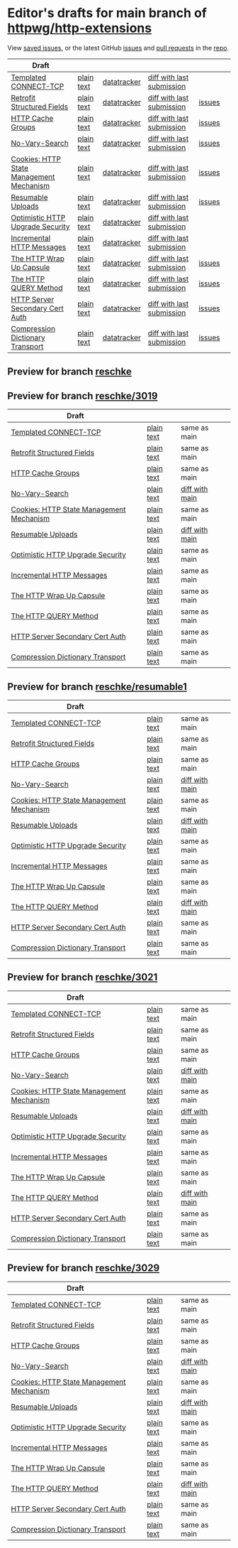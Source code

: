 # Editor's drafts for main branch of [httpwg/http-extensions](https://github.com/httpwg/http-extensions)

View [saved issues](issues.html), or the latest GitHub [issues](https://github.com/httpwg/http-extensions/issues) and [pull requests](https://github.com/httpwg/http-extensions/pulls) in the [repo](https://github.com/httpwg/http-extensions).

| Draft |     |     |     |     |     |
| ----- | --- | --- | --- | --- | --- |
| [Templated CONNECT-TCP](./draft-ietf-httpbis-connect-tcp.html "Template-Driven HTTP CONNECT Proxying for TCP (HTML)") | [plain text](./draft-ietf-httpbis-connect-tcp.txt "Template-Driven HTTP CONNECT Proxying for TCP (Text)") | [datatracker](https://datatracker.ietf.org/doc/draft-ietf-httpbis-connect-tcp "Datatracker for draft-ietf-httpbis-connect-tcp") | [diff with last submission](https://author-tools.ietf.org/api/iddiff?doc_1=draft-ietf-httpbis-connect-tcp&url_2=https://httpwg.github.io/http-extensions/draft-ietf-httpbis-connect-tcp.txt) |  |
| [Retrofit Structured Fields](./draft-ietf-httpbis-retrofit.html "Retrofit Structured Fields for HTTP (HTML)") | [plain text](./draft-ietf-httpbis-retrofit.txt "Retrofit Structured Fields for HTTP (Text)") | [datatracker](https://datatracker.ietf.org/doc/draft-ietf-httpbis-retrofit "Datatracker for draft-ietf-httpbis-retrofit") | [diff with last submission](https://author-tools.ietf.org/api/iddiff?doc_1=draft-ietf-httpbis-retrofit&url_2=https://httpwg.github.io/http-extensions/draft-ietf-httpbis-retrofit.txt) | [issues](https://github.com/httpwg/http-extensions/labels/retrofit) |
| [HTTP Cache Groups](./draft-ietf-httpbis-cache-groups.html "HTTP Cache Groups (HTML)") | [plain text](./draft-ietf-httpbis-cache-groups.txt "HTTP Cache Groups (Text)") | [datatracker](https://datatracker.ietf.org/doc/draft-ietf-httpbis-cache-groups "Datatracker for draft-ietf-httpbis-cache-groups") | [diff with last submission](https://author-tools.ietf.org/api/iddiff?doc_1=draft-ietf-httpbis-cache-groups&url_2=https://httpwg.github.io/http-extensions/draft-ietf-httpbis-cache-groups.txt) | [issues](https://github.com/httpwg/http-extensions/labels/cache-groups) |
| [No-Vary-Search](./draft-ietf-httpbis-no-vary-search.html "No-Vary-Search (HTML)") | [plain text](./draft-ietf-httpbis-no-vary-search.txt "No-Vary-Search (Text)") | [datatracker](https://datatracker.ietf.org/doc/draft-ietf-httpbis-no-vary-search "Datatracker for draft-ietf-httpbis-no-vary-search") | [diff with last submission](https://author-tools.ietf.org/api/iddiff?doc_1=draft-ietf-httpbis-no-vary-search&url_2=https://httpwg.github.io/http-extensions/draft-ietf-httpbis-no-vary-search.txt) | [issues](https://github.com/httpwg/http-extensions/labels/no-vary-search) |
| [Cookies: HTTP State Management Mechanism](./draft-ietf-httpbis-rfc6265bis.html "Cookies: HTTP State Management Mechanism (HTML)") | [plain text](./draft-ietf-httpbis-rfc6265bis.txt "Cookies: HTTP State Management Mechanism (Text)") | [datatracker](https://datatracker.ietf.org/doc/draft-ietf-httpbis-rfc6265bis "Datatracker for draft-ietf-httpbis-rfc6265bis") | [diff with last submission](https://author-tools.ietf.org/api/iddiff?doc_1=draft-ietf-httpbis-rfc6265bis&url_2=https://httpwg.github.io/http-extensions/draft-ietf-httpbis-rfc6265bis.txt) | [issues](https://github.com/httpwg/http-extensions/labels/6265bis) |
| [Resumable Uploads](./draft-ietf-httpbis-resumable-upload.html "Resumable Uploads for HTTP (HTML)") | [plain text](./draft-ietf-httpbis-resumable-upload.txt "Resumable Uploads for HTTP (Text)") | [datatracker](https://datatracker.ietf.org/doc/draft-ietf-httpbis-resumable-upload "Datatracker for draft-ietf-httpbis-resumable-upload") | [diff with last submission](https://author-tools.ietf.org/api/iddiff?doc_1=draft-ietf-httpbis-resumable-upload&url_2=https://httpwg.github.io/http-extensions/draft-ietf-httpbis-resumable-upload.txt) | [issues](https://github.com/httpwg/http-extensions/labels/resumable-upload) |
| [Optimistic HTTP Upgrade Security](./draft-ietf-httpbis-optimistic-upgrade.html "Security Considerations for Optimistic Protocol Transitions in HTTP/1.1 (HTML)") | [plain text](./draft-ietf-httpbis-optimistic-upgrade.txt "Security Considerations for Optimistic Protocol Transitions in HTTP/1.1 (Text)") | [datatracker](https://datatracker.ietf.org/doc/draft-ietf-httpbis-optimistic-upgrade "Datatracker for draft-ietf-httpbis-optimistic-upgrade") | [diff with last submission](https://author-tools.ietf.org/api/iddiff?doc_1=draft-ietf-httpbis-optimistic-upgrade&url_2=https://httpwg.github.io/http-extensions/draft-ietf-httpbis-optimistic-upgrade.txt) |  |
| [Incremental HTTP Messages](./draft-ietf-httpbis-incremental.html "Incremental HTTP Messages (HTML)") | [plain text](./draft-ietf-httpbis-incremental.txt "Incremental HTTP Messages (Text)") | [datatracker](https://datatracker.ietf.org/doc/draft-ietf-httpbis-incremental "Datatracker for draft-ietf-httpbis-incremental") | [diff with last submission](https://author-tools.ietf.org/api/iddiff?doc_1=draft-ietf-httpbis-incremental&url_2=https://httpwg.github.io/http-extensions/draft-ietf-httpbis-incremental.txt) |  |
| [The HTTP Wrap Up Capsule](./draft-ietf-httpbis-wrap-up.html "The HTTP Wrap Up Capsule (HTML)") | [plain text](./draft-ietf-httpbis-wrap-up.txt "The HTTP Wrap Up Capsule (Text)") | [datatracker](https://datatracker.ietf.org/doc/draft-ietf-httpbis-wrap-up "Datatracker for draft-ietf-httpbis-wrap-up") | [diff with last submission](https://author-tools.ietf.org/api/iddiff?doc_1=draft-ietf-httpbis-wrap-up&url_2=https://httpwg.github.io/http-extensions/draft-ietf-httpbis-wrap-up.txt) | [issues](https://github.com/httpwg/http-extensions/labels/wrap-up) |
| [The HTTP QUERY Method](./draft-ietf-httpbis-safe-method-w-body.html "The HTTP QUERY Method (HTML)") | [plain text](./draft-ietf-httpbis-safe-method-w-body.txt "The HTTP QUERY Method (Text)") | [datatracker](https://datatracker.ietf.org/doc/draft-ietf-httpbis-safe-method-w-body "Datatracker for draft-ietf-httpbis-safe-method-w-body") | [diff with last submission](https://author-tools.ietf.org/api/iddiff?doc_1=draft-ietf-httpbis-safe-method-w-body&url_2=https://httpwg.github.io/http-extensions/draft-ietf-httpbis-safe-method-w-body.txt) | [issues](https://github.com/httpwg/http-extensions/labels/query-method) |
| [HTTP Server Secondary Cert Auth](./draft-ietf-httpbis-secondary-server-certs.html "Secondary Certificate Authentication of HTTP Servers (HTML)") | [plain text](./draft-ietf-httpbis-secondary-server-certs.txt "Secondary Certificate Authentication of HTTP Servers (Text)") | [datatracker](https://datatracker.ietf.org/doc/draft-ietf-httpbis-secondary-server-certs "Datatracker for draft-ietf-httpbis-secondary-server-certs") | [diff with last submission](https://author-tools.ietf.org/api/iddiff?doc_1=draft-ietf-httpbis-secondary-server-certs&url_2=https://httpwg.github.io/http-extensions/draft-ietf-httpbis-secondary-server-certs.txt) | [issues](https://github.com/httpwg/http-extensions/labels/secondary-server-certs) |
| [Compression Dictionary Transport](./draft-ietf-httpbis-compression-dictionary.html "Compression Dictionary Transport (HTML)") | [plain text](./draft-ietf-httpbis-compression-dictionary.txt "Compression Dictionary Transport (Text)") | [datatracker](https://datatracker.ietf.org/doc/draft-ietf-httpbis-compression-dictionary "Datatracker for draft-ietf-httpbis-compression-dictionary") | [diff with last submission](https://author-tools.ietf.org/api/iddiff?doc_1=draft-ietf-httpbis-compression-dictionary&url_2=https://httpwg.github.io/http-extensions/draft-ietf-httpbis-compression-dictionary.txt) | [issues](https://github.com/httpwg/http-extensions/labels/compression-dictionary) |

## Preview for branch [reschke](reschke)

## Preview for branch [reschke/3019](reschke/3019)

| Draft |     |     |     |
| ----- | --- | --- | --- |
| [Templated CONNECT-TCP](reschke/3019/draft-ietf-httpbis-connect-tcp.html "Template-Driven HTTP CONNECT Proxying for TCP (HTML)") | [plain text](reschke/3019/draft-ietf-httpbis-connect-tcp.txt "Template-Driven HTTP CONNECT Proxying for TCP (Text)") | same as main |
| [Retrofit Structured Fields](reschke/3019/draft-ietf-httpbis-retrofit.html "Retrofit Structured Fields for HTTP (HTML)") | [plain text](reschke/3019/draft-ietf-httpbis-retrofit.txt "Retrofit Structured Fields for HTTP (Text)") | same as main |
| [HTTP Cache Groups](reschke/3019/draft-ietf-httpbis-cache-groups.html "HTTP Cache Groups (HTML)") | [plain text](reschke/3019/draft-ietf-httpbis-cache-groups.txt "HTTP Cache Groups (Text)") | same as main |
| [No-Vary-Search](reschke/3019/draft-ietf-httpbis-no-vary-search.html "No-Vary-Search (HTML)") | [plain text](reschke/3019/draft-ietf-httpbis-no-vary-search.txt "No-Vary-Search (Text)") | [diff with main](https://author-tools.ietf.org/api/iddiff?url_1=https://httpwg.github.io/http-extensions/draft-ietf-httpbis-no-vary-search.txt&url_2=https://httpwg.github.io/http-extensions/reschke/3019/draft-ietf-httpbis-no-vary-search.txt) |
| [Cookies: HTTP State Management Mechanism](reschke/3019/draft-ietf-httpbis-rfc6265bis.html "Cookies: HTTP State Management Mechanism (HTML)") | [plain text](reschke/3019/draft-ietf-httpbis-rfc6265bis.txt "Cookies: HTTP State Management Mechanism (Text)") | same as main |
| [Resumable Uploads](reschke/3019/draft-ietf-httpbis-resumable-upload.html "Resumable Uploads for HTTP (HTML)") | [plain text](reschke/3019/draft-ietf-httpbis-resumable-upload.txt "Resumable Uploads for HTTP (Text)") | [diff with main](https://author-tools.ietf.org/api/iddiff?url_1=https://httpwg.github.io/http-extensions/draft-ietf-httpbis-resumable-upload.txt&url_2=https://httpwg.github.io/http-extensions/reschke/3019/draft-ietf-httpbis-resumable-upload.txt) |
| [Optimistic HTTP Upgrade Security](reschke/3019/draft-ietf-httpbis-optimistic-upgrade.html "Security Considerations for Optimistic Protocol Transitions in HTTP/1.1 (HTML)") | [plain text](reschke/3019/draft-ietf-httpbis-optimistic-upgrade.txt "Security Considerations for Optimistic Protocol Transitions in HTTP/1.1 (Text)") | same as main |
| [Incremental HTTP Messages](reschke/3019/draft-ietf-httpbis-incremental.html "Incremental HTTP Messages (HTML)") | [plain text](reschke/3019/draft-ietf-httpbis-incremental.txt "Incremental HTTP Messages (Text)") | same as main |
| [The HTTP Wrap Up Capsule](reschke/3019/draft-ietf-httpbis-wrap-up.html "The HTTP Wrap Up Capsule (HTML)") | [plain text](reschke/3019/draft-ietf-httpbis-wrap-up.txt "The HTTP Wrap Up Capsule (Text)") | same as main |
| [The HTTP QUERY Method](reschke/3019/draft-ietf-httpbis-safe-method-w-body.html "The HTTP QUERY Method (HTML)") | [plain text](reschke/3019/draft-ietf-httpbis-safe-method-w-body.txt "The HTTP QUERY Method (Text)") | same as main |
| [HTTP Server Secondary Cert Auth](reschke/3019/draft-ietf-httpbis-secondary-server-certs.html "Secondary Certificate Authentication of HTTP Servers (HTML)") | [plain text](reschke/3019/draft-ietf-httpbis-secondary-server-certs.txt "Secondary Certificate Authentication of HTTP Servers (Text)") | same as main |
| [Compression Dictionary Transport](reschke/3019/draft-ietf-httpbis-compression-dictionary.html "Compression Dictionary Transport (HTML)") | [plain text](reschke/3019/draft-ietf-httpbis-compression-dictionary.txt "Compression Dictionary Transport (Text)") | same as main |

## Preview for branch [reschke/resumable1](reschke/resumable1)

| Draft |     |     |     |
| ----- | --- | --- | --- |
| [Templated CONNECT-TCP](reschke/resumable1/draft-ietf-httpbis-connect-tcp.html "Template-Driven HTTP CONNECT Proxying for TCP (HTML)") | [plain text](reschke/resumable1/draft-ietf-httpbis-connect-tcp.txt "Template-Driven HTTP CONNECT Proxying for TCP (Text)") | same as main |
| [Retrofit Structured Fields](reschke/resumable1/draft-ietf-httpbis-retrofit.html "Retrofit Structured Fields for HTTP (HTML)") | [plain text](reschke/resumable1/draft-ietf-httpbis-retrofit.txt "Retrofit Structured Fields for HTTP (Text)") | same as main |
| [HTTP Cache Groups](reschke/resumable1/draft-ietf-httpbis-cache-groups.html "HTTP Cache Groups (HTML)") | [plain text](reschke/resumable1/draft-ietf-httpbis-cache-groups.txt "HTTP Cache Groups (Text)") | same as main |
| [No-Vary-Search](reschke/resumable1/draft-ietf-httpbis-no-vary-search.html "No-Vary-Search (HTML)") | [plain text](reschke/resumable1/draft-ietf-httpbis-no-vary-search.txt "No-Vary-Search (Text)") | [diff with main](https://author-tools.ietf.org/api/iddiff?url_1=https://httpwg.github.io/http-extensions/draft-ietf-httpbis-no-vary-search.txt&url_2=https://httpwg.github.io/http-extensions/reschke/resumable1/draft-ietf-httpbis-no-vary-search.txt) |
| [Cookies: HTTP State Management Mechanism](reschke/resumable1/draft-ietf-httpbis-rfc6265bis.html "Cookies: HTTP State Management Mechanism (HTML)") | [plain text](reschke/resumable1/draft-ietf-httpbis-rfc6265bis.txt "Cookies: HTTP State Management Mechanism (Text)") | same as main |
| [Resumable Uploads](reschke/resumable1/draft-ietf-httpbis-resumable-upload.html "Resumable Uploads for HTTP (HTML)") | [plain text](reschke/resumable1/draft-ietf-httpbis-resumable-upload.txt "Resumable Uploads for HTTP (Text)") | [diff with main](https://author-tools.ietf.org/api/iddiff?url_1=https://httpwg.github.io/http-extensions/draft-ietf-httpbis-resumable-upload.txt&url_2=https://httpwg.github.io/http-extensions/reschke/resumable1/draft-ietf-httpbis-resumable-upload.txt) |
| [Optimistic HTTP Upgrade Security](reschke/resumable1/draft-ietf-httpbis-optimistic-upgrade.html "Security Considerations for Optimistic Protocol Transitions in HTTP/1.1 (HTML)") | [plain text](reschke/resumable1/draft-ietf-httpbis-optimistic-upgrade.txt "Security Considerations for Optimistic Protocol Transitions in HTTP/1.1 (Text)") | same as main |
| [Incremental HTTP Messages](reschke/resumable1/draft-ietf-httpbis-incremental.html "Incremental HTTP Messages (HTML)") | [plain text](reschke/resumable1/draft-ietf-httpbis-incremental.txt "Incremental HTTP Messages (Text)") | same as main |
| [The HTTP Wrap Up Capsule](reschke/resumable1/draft-ietf-httpbis-wrap-up.html "The HTTP Wrap Up Capsule (HTML)") | [plain text](reschke/resumable1/draft-ietf-httpbis-wrap-up.txt "The HTTP Wrap Up Capsule (Text)") | same as main |
| [The HTTP QUERY Method](reschke/resumable1/draft-ietf-httpbis-safe-method-w-body.html "The HTTP QUERY Method (HTML)") | [plain text](reschke/resumable1/draft-ietf-httpbis-safe-method-w-body.txt "The HTTP QUERY Method (Text)") | [diff with main](https://author-tools.ietf.org/api/iddiff?url_1=https://httpwg.github.io/http-extensions/draft-ietf-httpbis-safe-method-w-body.txt&url_2=https://httpwg.github.io/http-extensions/reschke/resumable1/draft-ietf-httpbis-safe-method-w-body.txt) |
| [HTTP Server Secondary Cert Auth](reschke/resumable1/draft-ietf-httpbis-secondary-server-certs.html "Secondary Certificate Authentication of HTTP Servers (HTML)") | [plain text](reschke/resumable1/draft-ietf-httpbis-secondary-server-certs.txt "Secondary Certificate Authentication of HTTP Servers (Text)") | same as main |
| [Compression Dictionary Transport](reschke/resumable1/draft-ietf-httpbis-compression-dictionary.html "Compression Dictionary Transport (HTML)") | [plain text](reschke/resumable1/draft-ietf-httpbis-compression-dictionary.txt "Compression Dictionary Transport (Text)") | same as main |

## Preview for branch [reschke/3021](reschke/3021)

| Draft |     |     |     |
| ----- | --- | --- | --- |
| [Templated CONNECT-TCP](reschke/3021/draft-ietf-httpbis-connect-tcp.html "Template-Driven HTTP CONNECT Proxying for TCP (HTML)") | [plain text](reschke/3021/draft-ietf-httpbis-connect-tcp.txt "Template-Driven HTTP CONNECT Proxying for TCP (Text)") | same as main |
| [Retrofit Structured Fields](reschke/3021/draft-ietf-httpbis-retrofit.html "Retrofit Structured Fields for HTTP (HTML)") | [plain text](reschke/3021/draft-ietf-httpbis-retrofit.txt "Retrofit Structured Fields for HTTP (Text)") | same as main |
| [HTTP Cache Groups](reschke/3021/draft-ietf-httpbis-cache-groups.html "HTTP Cache Groups (HTML)") | [plain text](reschke/3021/draft-ietf-httpbis-cache-groups.txt "HTTP Cache Groups (Text)") | same as main |
| [No-Vary-Search](reschke/3021/draft-ietf-httpbis-no-vary-search.html "No-Vary-Search (HTML)") | [plain text](reschke/3021/draft-ietf-httpbis-no-vary-search.txt "No-Vary-Search (Text)") | [diff with main](https://author-tools.ietf.org/api/iddiff?url_1=https://httpwg.github.io/http-extensions/draft-ietf-httpbis-no-vary-search.txt&url_2=https://httpwg.github.io/http-extensions/reschke/3021/draft-ietf-httpbis-no-vary-search.txt) |
| [Cookies: HTTP State Management Mechanism](reschke/3021/draft-ietf-httpbis-rfc6265bis.html "Cookies: HTTP State Management Mechanism (HTML)") | [plain text](reschke/3021/draft-ietf-httpbis-rfc6265bis.txt "Cookies: HTTP State Management Mechanism (Text)") | same as main |
| [Resumable Uploads](reschke/3021/draft-ietf-httpbis-resumable-upload.html "Resumable Uploads for HTTP (HTML)") | [plain text](reschke/3021/draft-ietf-httpbis-resumable-upload.txt "Resumable Uploads for HTTP (Text)") | [diff with main](https://author-tools.ietf.org/api/iddiff?url_1=https://httpwg.github.io/http-extensions/draft-ietf-httpbis-resumable-upload.txt&url_2=https://httpwg.github.io/http-extensions/reschke/3021/draft-ietf-httpbis-resumable-upload.txt) |
| [Optimistic HTTP Upgrade Security](reschke/3021/draft-ietf-httpbis-optimistic-upgrade.html "Security Considerations for Optimistic Protocol Transitions in HTTP/1.1 (HTML)") | [plain text](reschke/3021/draft-ietf-httpbis-optimistic-upgrade.txt "Security Considerations for Optimistic Protocol Transitions in HTTP/1.1 (Text)") | same as main |
| [Incremental HTTP Messages](reschke/3021/draft-ietf-httpbis-incremental.html "Incremental HTTP Messages (HTML)") | [plain text](reschke/3021/draft-ietf-httpbis-incremental.txt "Incremental HTTP Messages (Text)") | same as main |
| [The HTTP Wrap Up Capsule](reschke/3021/draft-ietf-httpbis-wrap-up.html "The HTTP Wrap Up Capsule (HTML)") | [plain text](reschke/3021/draft-ietf-httpbis-wrap-up.txt "The HTTP Wrap Up Capsule (Text)") | same as main |
| [The HTTP QUERY Method](reschke/3021/draft-ietf-httpbis-safe-method-w-body.html "The HTTP QUERY Method (HTML)") | [plain text](reschke/3021/draft-ietf-httpbis-safe-method-w-body.txt "The HTTP QUERY Method (Text)") | [diff with main](https://author-tools.ietf.org/api/iddiff?url_1=https://httpwg.github.io/http-extensions/draft-ietf-httpbis-safe-method-w-body.txt&url_2=https://httpwg.github.io/http-extensions/reschke/3021/draft-ietf-httpbis-safe-method-w-body.txt) |
| [HTTP Server Secondary Cert Auth](reschke/3021/draft-ietf-httpbis-secondary-server-certs.html "Secondary Certificate Authentication of HTTP Servers (HTML)") | [plain text](reschke/3021/draft-ietf-httpbis-secondary-server-certs.txt "Secondary Certificate Authentication of HTTP Servers (Text)") | same as main |
| [Compression Dictionary Transport](reschke/3021/draft-ietf-httpbis-compression-dictionary.html "Compression Dictionary Transport (HTML)") | [plain text](reschke/3021/draft-ietf-httpbis-compression-dictionary.txt "Compression Dictionary Transport (Text)") | same as main |

## Preview for branch [reschke/3029](reschke/3029)

| Draft |     |     |     |
| ----- | --- | --- | --- |
| [Templated CONNECT-TCP](reschke/3029/draft-ietf-httpbis-connect-tcp.html "Template-Driven HTTP CONNECT Proxying for TCP (HTML)") | [plain text](reschke/3029/draft-ietf-httpbis-connect-tcp.txt "Template-Driven HTTP CONNECT Proxying for TCP (Text)") | same as main |
| [Retrofit Structured Fields](reschke/3029/draft-ietf-httpbis-retrofit.html "Retrofit Structured Fields for HTTP (HTML)") | [plain text](reschke/3029/draft-ietf-httpbis-retrofit.txt "Retrofit Structured Fields for HTTP (Text)") | same as main |
| [HTTP Cache Groups](reschke/3029/draft-ietf-httpbis-cache-groups.html "HTTP Cache Groups (HTML)") | [plain text](reschke/3029/draft-ietf-httpbis-cache-groups.txt "HTTP Cache Groups (Text)") | same as main |
| [No-Vary-Search](reschke/3029/draft-ietf-httpbis-no-vary-search.html "No-Vary-Search (HTML)") | [plain text](reschke/3029/draft-ietf-httpbis-no-vary-search.txt "No-Vary-Search (Text)") | [diff with main](https://author-tools.ietf.org/api/iddiff?url_1=https://httpwg.github.io/http-extensions/draft-ietf-httpbis-no-vary-search.txt&url_2=https://httpwg.github.io/http-extensions/reschke/3029/draft-ietf-httpbis-no-vary-search.txt) |
| [Cookies: HTTP State Management Mechanism](reschke/3029/draft-ietf-httpbis-rfc6265bis.html "Cookies: HTTP State Management Mechanism (HTML)") | [plain text](reschke/3029/draft-ietf-httpbis-rfc6265bis.txt "Cookies: HTTP State Management Mechanism (Text)") | same as main |
| [Resumable Uploads](reschke/3029/draft-ietf-httpbis-resumable-upload.html "Resumable Uploads for HTTP (HTML)") | [plain text](reschke/3029/draft-ietf-httpbis-resumable-upload.txt "Resumable Uploads for HTTP (Text)") | [diff with main](https://author-tools.ietf.org/api/iddiff?url_1=https://httpwg.github.io/http-extensions/draft-ietf-httpbis-resumable-upload.txt&url_2=https://httpwg.github.io/http-extensions/reschke/3029/draft-ietf-httpbis-resumable-upload.txt) |
| [Optimistic HTTP Upgrade Security](reschke/3029/draft-ietf-httpbis-optimistic-upgrade.html "Security Considerations for Optimistic Protocol Transitions in HTTP/1.1 (HTML)") | [plain text](reschke/3029/draft-ietf-httpbis-optimistic-upgrade.txt "Security Considerations for Optimistic Protocol Transitions in HTTP/1.1 (Text)") | same as main |
| [Incremental HTTP Messages](reschke/3029/draft-ietf-httpbis-incremental.html "Incremental HTTP Messages (HTML)") | [plain text](reschke/3029/draft-ietf-httpbis-incremental.txt "Incremental HTTP Messages (Text)") | same as main |
| [The HTTP Wrap Up Capsule](reschke/3029/draft-ietf-httpbis-wrap-up.html "The HTTP Wrap Up Capsule (HTML)") | [plain text](reschke/3029/draft-ietf-httpbis-wrap-up.txt "The HTTP Wrap Up Capsule (Text)") | same as main |
| [The HTTP QUERY Method](reschke/3029/draft-ietf-httpbis-safe-method-w-body.html "The HTTP QUERY Method (HTML)") | [plain text](reschke/3029/draft-ietf-httpbis-safe-method-w-body.txt "The HTTP QUERY Method (Text)") | [diff with main](https://author-tools.ietf.org/api/iddiff?url_1=https://httpwg.github.io/http-extensions/draft-ietf-httpbis-safe-method-w-body.txt&url_2=https://httpwg.github.io/http-extensions/reschke/3029/draft-ietf-httpbis-safe-method-w-body.txt) |
| [HTTP Server Secondary Cert Auth](reschke/3029/draft-ietf-httpbis-secondary-server-certs.html "Secondary Certificate Authentication of HTTP Servers (HTML)") | [plain text](reschke/3029/draft-ietf-httpbis-secondary-server-certs.txt "Secondary Certificate Authentication of HTTP Servers (Text)") | same as main |
| [Compression Dictionary Transport](reschke/3029/draft-ietf-httpbis-compression-dictionary.html "Compression Dictionary Transport (HTML)") | [plain text](reschke/3029/draft-ietf-httpbis-compression-dictionary.txt "Compression Dictionary Transport (Text)") | same as main |

